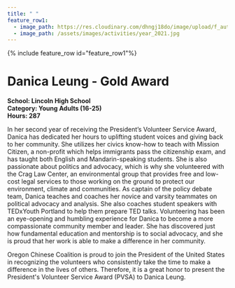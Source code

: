 ```yaml
---
title: " "
feature_row1:
  - image_path: https://res.cloudinary.com/dhngj18do/image/upload/f_auto,q_auto/v1/images/pvsa/2021_Danica_Leung
  - image_path: /assets/images/activities/year_2021.jpg
---
```


{% include feature_row id="feature_row1"%}

# Danica Leung - Gold Award

**School: Lincoln High School**  
**Category: Young Adults (16-25)**  
**Hours: 287**  

In her second year of receiving the President’s Volunteer Service Award, Danica has dedicated her hours to uplifting student voices and giving back to her community. She utilizes her civics know-how to teach with Mission Citizen, a non-profit which helps immigrants pass the citizenship exam, and has taught both English and Mandarin-speaking students. She is also passionate about politics and advocacy, which is why she volunteered with the Crag Law Center, an environmental group that provides free and low-cost legal services to those working on the ground to protect our environment, climate and communities. As captain of the policy debate team, Danica teaches and coaches her novice and varsity teammates on political advocacy and analysis. She also coaches student speakers with TEDxYouth Portland to help them prepare TED talks. Volunteering has been an eye-opening and humbling experience for Danica to become a more compassionate community member and leader. She has discovered just how fundamental education and mentorship is to social advocacy, and she is proud that her work is able to make a difference in her community. 

Oregon Chinese Coalition is proud to join the President of the United States in recognizing the volunteers who consistently take the time to make a difference in the lives of others. Therefore, it is a great honor to present the President's Volunteer Service Award (PVSA) to Danica Leung.
